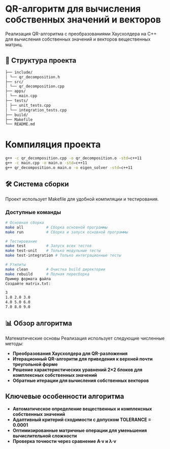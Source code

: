 # QR-алгоритм для вычисления собственных значений и векторов

Реализация QR-алгоритма с преобразованиями Хаусхолдера на C++ для вычисления собственных значений и векторов вещественных матриц.

## 📁 Структура проекта
```bash
├── include/
│ └── qr_decomposition.h 
├── src/
│ └── qr_decomposition.cpp 
├── apps/
│ └── main.cpp 
├── tests/
│ ├── unit_tests.cpp 
│ └── integration_tests.cpp 
├── build/ 
├── Makefile 
└── README.md
```

# Компиляция проекта
```bash
g++ -c qr_decomposition.cpp -o qr_decomposition.o -std=c++11
g++ -c main.cpp -o main.o -std=c++11
g++ qr_decomposition.o main.o -o eigen_solver -std=c++11
```
## 🛠️ Система сборки

Проект использует Makefile для удобной компиляции и тестирования.

### Доступные команды

```bash
# Основная сборка
make all          # Сборка основной программы
make run          # Сборка и запуск основной программы

# Тестирование
make test         # Запуск всех тестов
make test-unit    # Только модульные тесты
make test-integration # Только интеграционные тесты

# Утилиты
make clean        # Очистка build директории
make rebuild      # Полная пересборка
Пример формата файла
Создайте matrix.txt:

3
1.0 2.0 3.0
4.0 5.0 6.0
7.0 8.0 9.0
```
## 📊 Обзор алгоритма
Математические основы
Реализация использует следующие численные методы:
- **Преобразования Хаусхолдера для QR-разложения**
- **Итерационный QR-алгоритм для приведения к верхней почти треугольной форме**
- **Решение характеристических уравнений 2×2 блоков для комплексных собственных значений**
- **Обратные итерации для вычисления собственных векторов**

## Ключевые особенности алгоритма
- **Автоматическое определение вещественных и комплексных собственных значений**
- **Адаптивный критерий сходимости с допуском TOLERANCE = 0.0001**
- **Оптимизированные матричные операции для уменьшения вычислительной сложности**
- **Проверка точности через сравнение A·v и λ·v**
